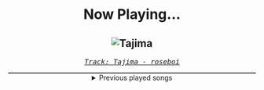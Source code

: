 <div align="center"> 
<h1>Now Playing...</h1>

![Tajima](https://i.scdn.co/image/ab67616d00001e02e91da8d68628e73134808fb9)
--
_<samp><a href="https://open.spotify.com/track/19vbSMz44b2Cmldi0dpWfm">Track: Tajima - roseboi</a></samp>_

<div style="border: 1px #4B5054 solid"></div>
<details>
  <summary>
    Previous played songs
  </summary>
  <table>
    <thead>
      <tr>
        <th>
          Artist
        </th>
        <th>
          Song
        </th>
        <th>
          Link
        </th>
      </tr>
    </thead>
    <tbody>
      <tr><td>roseboi</td><td>Tajima</td><td><a href="https://open.spotify.com/track/19vbSMz44b2Cmldi0dpWfm">https://open.spotify.com/track/19vbSMz44b2Cmldi0dpWfm</a></td></tr><tr><td>Dxrk ダーク</td><td>RAVE</td><td><a href="https://open.spotify.com/track/01kfSdF9zfcDLri5sSWEoL">https://open.spotify.com/track/01kfSdF9zfcDLri5sSWEoL</a></td></tr><tr><td>ndls404</td><td>Pray for Buddha</td><td><a href="https://open.spotify.com/track/62A1yYAmqmjLPFiOMxHx5R">https://open.spotify.com/track/62A1yYAmqmjLPFiOMxHx5R</a></td></tr><tr><td>SHXGVN</td><td>FURY OF THE SHINIGAMI</td><td><a href="https://open.spotify.com/track/2ooUWP9ErXKClYs7qrC5RD">https://open.spotify.com/track/2ooUWP9ErXKClYs7qrC5RD</a></td></tr><tr><td>Morokiri</td><td>Zangetsu</td><td><a href="https://open.spotify.com/track/6XnXZ5k7tHgGh415ZgNVPu">https://open.spotify.com/track/6XnXZ5k7tHgGh415ZgNVPu</a></td></tr><tr><td>KAGVNE</td><td>THE RED DEMISE</td><td><a href="https://open.spotify.com/track/6w5uoTw16nzEdTVWJnGXQE">https://open.spotify.com/track/6w5uoTw16nzEdTVWJnGXQE</a></td></tr><tr><td>Yavomag</td><td>Tokyo Rain</td><td><a href="https://open.spotify.com/track/5OhYmVuDlPEhZyFtf1B4O0">https://open.spotify.com/track/5OhYmVuDlPEhZyFtf1B4O0</a></td></tr><tr><td>Free Flow Flava</td><td>This Is Japan</td><td><a href="https://open.spotify.com/track/4lryA9TDfMmY4acAHpMvDN">https://open.spotify.com/track/4lryA9TDfMmY4acAHpMvDN</a></td></tr><tr><td>Morokiri</td><td>Mitsuko</td><td><a href="https://open.spotify.com/track/6VN4DJUAn1LWU2IqTr6fbM">https://open.spotify.com/track/6VN4DJUAn1LWU2IqTr6fbM</a></td></tr><tr><td>DVRKLND</td><td>YUGEN SOLITUDE</td><td><a href="https://open.spotify.com/track/5MmbvRzBGzoZYaM8pHTBoO">https://open.spotify.com/track/5MmbvRzBGzoZYaM8pHTBoO</a></td></tr><tr><td>Free Flow Flava</td><td>MADARA</td><td><a href="https://open.spotify.com/track/1XXUHk8wjbXZsmD95jnPgT">https://open.spotify.com/track/1XXUHk8wjbXZsmD95jnPgT</a></td></tr><tr><td>SHXGVN</td><td>GHOSTBOUND SENPAI</td><td><a href="https://open.spotify.com/track/78UA5f5jJL0ysNAB5JooTJ">https://open.spotify.com/track/78UA5f5jJL0ysNAB5JooTJ</a></td></tr><tr><td>roseboi</td><td>Hanamura</td><td><a href="https://open.spotify.com/track/1xeGjLgidqSZirHXCXtI6U">https://open.spotify.com/track/1xeGjLgidqSZirHXCXtI6U</a></td></tr><tr><td>KAGVNE</td><td>DARK SCARS</td><td><a href="https://open.spotify.com/track/0wEJwLhsvroRo2Du4CNjR9">https://open.spotify.com/track/0wEJwLhsvroRo2Du4CNjR9</a></td></tr><tr><td>INTERWORLD</td><td>METAMORPHOSIS</td><td><a href="https://open.spotify.com/track/2ksyzVfU0WJoBpu8otr4pz">https://open.spotify.com/track/2ksyzVfU0WJoBpu8otr4pz</a></td></tr><tr><td>PHONK WALKER</td><td>japanese hills</td><td><a href="https://open.spotify.com/track/5JEshF7T0IfKWMrxxzWLcA">https://open.spotify.com/track/5JEshF7T0IfKWMrxxzWLcA</a></td></tr><tr><td>DVRKLND</td><td>SAKURA'S SORROW</td><td><a href="https://open.spotify.com/track/6mMeIwCffcRWSl3dPkO0Ty">https://open.spotify.com/track/6mMeIwCffcRWSl3dPkO0Ty</a></td></tr><tr><td>NKXOHAX</td><td>SHIKOKU DRIFT</td><td><a href="https://open.spotify.com/track/5yC4HhDQreYwtkp6iv2XLi">https://open.spotify.com/track/5yC4HhDQreYwtkp6iv2XLi</a></td></tr><tr><td>Free Flow Flava</td><td>Rise Up</td><td><a href="https://open.spotify.com/track/1UhIybRtZLmSqLR78B74dS">https://open.spotify.com/track/1UhIybRtZLmSqLR78B74dS</a></td></tr><tr><td>SHXGVN</td><td>CURSED BY THE RYUU</td><td><a href="https://open.spotify.com/track/6pqzgWgwAL0RtG4zmmMCfX">https://open.spotify.com/track/6pqzgWgwAL0RtG4zmmMCfX</a></td></tr>
    </tbody>
  </table>
</details>

</div>
